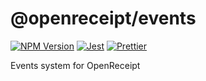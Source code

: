 # @openreceipt/events

[![NPM Version][icon-npm]][link-npm]
[![Jest][icon-jest]][link-jest]
[![Prettier][icon-prettier]][link-prettier]

Events system for OpenReceipt

[icon-npm]: https://img.shields.io/npm/v/@openreceipt/events.svg?longCache=true&style=flat-square
[link-npm]: https://www.npmjs.com/package/@openreceipt/events

[icon-jest]: https://img.shields.io/badge/tested_with-jest-99424f.svg?longCache=true&style=flat-square
[link-jest]: https://jestjs.io/

[icon-prettier]: https://img.shields.io/badge/code_style-prettier-ff69b4.svg?longCache=true&style=flat-square
[link-prettier]: https://prettier.io/
